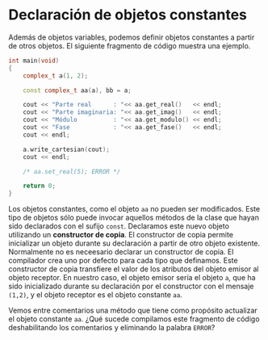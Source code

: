 # Declaración de objetos constantes

Además de objetos variables, podemos definir objetos constantes a partir de otros objetos. El siguiente fragmento de código muestra una ejemplo.

```cpp
int main(void)
{
	complex_t a(1, 2);

	const complex_t aa(a), bb = a;

	cout << "Parte real      : "<< aa.get_real()   << endl;
	cout << "Parte imaginaria: "<< aa.get_imag()   << endl;
	cout << "Módulo          : "<< aa.get_modulo() << endl;
	cout << "Fase            : "<< aa.get_fase()   << endl;
	cout << endl;

	a.write_cartesian(cout);
	cout << endl;

    /* aa.set_real(5); ERROR */

	return 0;
}
```
Los objetos constantes, como el objeto `aa` no pueden ser modificados. Este tipo de objetos sólo puede invocar aquellos métodos de la clase que hayan sido declarados con el sufijo `const`. Declaramos este nuevo objeto utilizando un **constructor de copia**. El constructor de copia permite inicializar un objeto durante su declaración a partir de otro objeto existente. Normalmente no es neceesario declarar un constructor de copia. El compilador crea uno por defecto para cada tipo que definamos. Este constructor de copia transfiere el valor de los atributos del objeto emisor al objeto receptor. En nuestro caso, el objeto emisor sería el objeto `a`, que ha sido inicializado durante su declaración por el constructor con el mensaje `(1,2)`,  y el objeto receptor es el objeto constante `aa`.

Vemos entre comentarios una método que tiene como propósito actualizar el objeto constante `aa`.  ¿Qué sucede compilamos este fragmento de código deshabilitando los comentarios y eliminando la palabra `ERROR`? 

